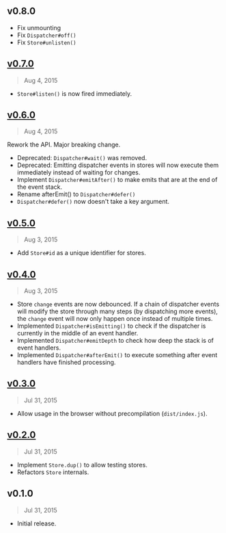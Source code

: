 ## v0.8.0

* Fix unmounting
* Fix `Dispatcher#off()`
* Fix `Store#unlisten()`

## [v0.7.0]
> Aug  4, 2015

* `Store#listen()` is now fired immediately.

[v0.7.0]: https://github.com/rstacruz/uflux/compare/v0.6.0...v0.7.0

## [v0.6.0]
> Aug  4, 2015

Rework the API. Major breaking change.

* Deprecated: `Dispatcher#wait()` was removed.
* Deprecated: Emitting dispatcher events in stores will now execute them immediately instead of waiting for changes.
* Implement `Dispatcher#emitAfter()` to make emits that are at the end of the event stack.
* Rename afterEmit() to `Dispatcher#defer()`
* `Dispatcher#defer()` now doesn't take a key argument.

[v0.6.0]: https://github.com/rstacruz/uflux/compare/v0.5.0...v0.6.0

## [v0.5.0]
> Aug  3, 2015

* Add `Store#id` as a unique identifier for stores.

[v0.5.0]: https://github.com/rstacruz/uflux/compare/v0.4.0...v0.5.0

## [v0.4.0]
> Aug  3, 2015

* Store `change` events are now debounced. If a chain of dispatcher events will modify the store through many steps (by dispatching more events), the `change` event will now only happen once instead of multiple times.
* Implemented `Dispatcher#isEmitting()` to check if the dispatcher is currently in the middle of an event handler.
* Implemented `Dispatcher#emitDepth` to check how deep the stack is of event handlers.
* Implemented `Dispatcher#afterEmit()` to execute something after event handlers have finished processing.

[v0.4.0]: https://github.com/rstacruz/uflux/compare/v0.3.0...v0.4.0

## [v0.3.0]
> Jul 31, 2015

* Allow usage in the browser without precompilation (`dist/index.js`).

[v0.3.0]: https://github.com/rstacruz/uflux/compare/v0.2.0...v0.3.0

## [v0.2.0]
> Jul 31, 2015

* Implement `Store.dup()` to allow testing stores.
* Refactors `Store` internals.

[v0.2.0]: https://github.com/rstacruz/uflux/compare/v0.1.0...v0.2.0

## v0.1.0
> Jul 31, 2015

* Initial release.
